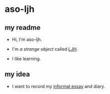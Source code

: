 # aso-ljh

## my readme

-  Hi, I'm aso-ljh.

- I'm *a strange object*  called [LJH](https://github.com/aso-ljh).

- I like learning.

## my idea

- I want to record my [informal essay](https://github.com/aso-ljh/aso-ljh/blob/main/my%20informal%20essay.md) and diary.
